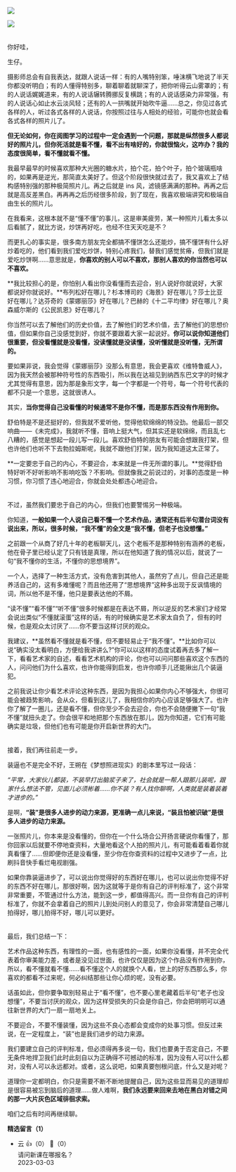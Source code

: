 [![](https://static001.geekbang.org/resource/image/f1/32/f1267daa4be734dc98f4fc49dc790932.jpg?wh=750x360)](http://time.geekbang.org/column/article/519734)

[![](https://static001.geekbang.org/resource/image/90/f6/902c4468c06c58df3533dacca080d0f6.jpg?wh=750x360)](http://time.geekbang.org/column/article/520518)  
　

你好哇，

生仔。

摄影师总会有自我表达，就跟人说话一样：有的人嘴特别笨，唾沫横飞地说了半天你都没听明白；有的人懂得特别多，聊着聊着就聊深了，把你听得云山雾罩的；有的人说话娓娓道来，有的人说话辗转腾挪反复横跳；有的人说话感染力非常强，有的人说话心如止水云淡风轻；还有的人一拱嘴就开始吹牛逼……总之，你见过各式各样的人，听过各式各样的人说话，你按照过往与人相处的经验，可能你也就会看各式各样的照片儿了。

**但无论如何，你在阅图学习的过程中一定会遇到一个问题，那就是纵然很多人都说好的照片儿，但你死活就是看不懂，看不出有啥好的，你就很恼火，这咋办？我的态度很简单，看不懂就看不懂。**

我最早最早的时候喜欢那种大光圈的糖水片，拍个花，拍个叶子，拍个玻璃瓶啥的，如果再是逆光，那简直太美好了。但这个阶段很快就过去了，我又喜欢上了结构感特别强的那种极简照片儿。再之后就是 ins 风，滤镜感满满的那种。再再之后就是高反差黑白。再再再之后历经很多阶段，到了现在，我喜欢极端讲究和极端自由生长的照片儿。

在我看来，这根本就不是“懂不懂”的事儿，这是审美疲劳，某一种照片儿看太多以后看腻了，就比方说，炒饼再好吃，也经不住天天吃是不？

而更扎心的事实是，很多南方朋友完全都搞不懂饼怎么还能炒，搞不懂饼有什么好炒着吃的，他们看到我们爱吃炒饼，特别心疼我们，替我们感觉贫瘠，但我们就是爱吃炒饼啊……意思就是，**你喜欢的别人可以不喜欢，那别人喜欢的你当然也可以不喜欢。**

**我比较担心的是，你怕别人看出你没看懂而去迎合，别人说好你就说好，大家都说好你就说好。**布列松好在哪儿？杉本博司的《海景》好在哪儿？莎士比亚好在哪儿？达芬奇的《蒙娜丽莎》好在哪儿？巴赫的《十二平均律》好在哪儿？奥森威尔斯的《公民凯恩》好在哪儿？

你当然可以去了解他们的历史价值，去了解他们的艺术价值，去了解他们的思想价值，但如果你自己没感觉到好，你就不要跟着大家一起说好。**你可以说你知道他们很重要，但没看懂就是没看懂，没读懂就是没读懂，没听懂就是没听懂，无所谓的。**

要如果非说，我会觉得《蒙娜丽莎》没那么有意思，我会更喜欢《维特鲁威人》，因为我天然会被那种符号性的东西吸引，所以我在达祖见到纳西东巴文字的时候才尤其觉得有意思，因为那是象形文字，每一个字都是一个符号，每一个符号代表的都不只是一个意思，这就很诱人。

其实，**当你觉得自己没看懂的时候通常不是你不懂，而是那东西没有作用到你。**

舒伯特是不是还挺好的，但我就不爱听他，觉得他软绵绵的特没劲。他最后一部交响曲——《未完成》，我就听不懂，音响上挺大气，但其实还是软绵绵，而且乱七八糟的，感觉是想起一段儿写一段儿。喜欢舒伯特的朋友有可能会想跟我打架，但也许他们也听不下去勃拉姆斯呢，我就不跟他们打架，因为我知道这太正常了。

**一定要忠于自己的内心，不要迎合，本来就是一件无所谓的事儿。**觉得舒伯特好听不好听影响不影响吃饭？不影响。但就像我之前说过的，对事的态度是一种习惯，你习惯了违心地迎合，你就会处处都违心地迎合。  
　

不过，虽然我们要忠于自己的内心，但我们也要警惕另一种极端。

你知道，**一般如果一个人说自己看不懂一个艺术作品，通常还有后半句潜台词没有说出来，所以，很多时候，“我不懂”的全文是“我不懂，但老子也没想懂。”**

之前跟一个从商了好几十年的老板聊天儿，这个老板不是那种特别有涵养的老板，他在骨子里已经认定了只有钱是真理，所以在他知道了我的情况以后，就说了一句“我不懂你的生活，不懂你的思想境界”。

一个人，选择了一种生活方式，没有危害到其他人，虽然穷了点儿，但自己还是能养活自己的，这有多难懂呢？而且他还用了“思想境界”这种多出现于反讽情境的词，所以他不是不懂，他只是要表达他的不屑。

“读不懂”“看不懂”“听不懂”很多时候都是在表达不屑，所以逆反的艺术家们才经常会说出类似“不懂就滚蛋”这样的话，有的时候确实是艺术家太自负了，但有的时候，也是观众太讨厌了……你不要当这样讨厌的观众。

我建议，**虽然看不懂就是看不懂，但不要轻易止于“我不懂”。**比如你可以说“确实没太看明白，方便给我讲讲么?”你可以以这样的态度试着再去多了解一下，看看艺术家的自述，看看艺术机构的评论，你也可以问问那些喜欢这个东西的人，问问他们为什么喜欢，也许你能得到启发，也许你顺手儿还能揪出几个装逼犯。

之前我说让你少看艺术评论这种东西，是因为我担心如果你内心不够强大，你很可能会被趋势影响，会从众，但看到这儿了，我相信你的内心应该足够强大了。也许你了解了一圈儿，还是看不懂，但你至少不会去迎合，你也不会随便撇下一句“我不懂”就扭头走了。你会很平和地把那个东西放在那儿，因为你知道，它们有可能确实是垃圾，但他们也有可能是你开启新世界的大门。  
　

接着，我们再往前走一步。

装逼也不是完全不好，王朔在《梦想照进现实》的剧本里写过一段话：

*“平常，大家伙儿都装，不装早打出脑浆子来了，社会就是一帮人跟那儿装呢，跟家什么想法不管，见面儿必须彬着……你不装？有人找你聊啊，人类就是装着装着才进步的。”*

是啊，**“装”是很多人进步的动力来源，更准确一点儿来说，“装且怕被识破”是很多人进步的动力来源。**

一张照片儿，你本来是没看懂的，但你在一个什么场合公开扬言硬说你看懂了，那你回家以后就要不停地查资料，大量地看这个人拍的照片儿，有可能看着看着你就真看懂了……但即便你还是没看懂，至少你在你查资料的过程中又进步了一点，比刷抖音快手看烂电视剧强。

如果你靠装逼进步了，可以说出你觉得好的东西好在哪儿，也可以说出你觉得不好的东西不好在哪儿，那很好啊，因为这就等于是你有自己的评判标准了，这个非常非常重要，不管通过什么方法，能到这一步，都值得高兴。而一旦你有自己的评判标准了，你就不会拿着自己的照片儿到处问别人的意见了，你会非常清楚自己哪儿拍得好，哪儿拍得不好，哪儿可以更好。  
　

最后，我们总结一下：

艺术作品这种东西，有理性的一面，也有感性的一面，如果你没看懂，并不完全代表着你审美能力差，或者是没见过世面，也许仅仅是因为这个作品没有作用到你，所以，看不懂就看不懂……看不懂这个人的就换个人看，世上的好东西那么多，你喜欢的都看不过来呢，何必纠结那些让你心烦的呢，没有必要。

话虽如此，但你要争取别轻易止于“看不懂”，也不要心里老藏着后半句“老子也没想懂”，不要当讨厌的观众，因为这样受损失的只会是你自己，你会把明明可以通往新世界的大门一扇一扇地关上。

不要迎合，不要不懂装懂，因为这些不良心态都会变成你的处事习惯。但反过来说，在一定程度上，“装”也是我们进步的动力来源。

我们要建立自己的评判标准，但必须得再多说一句，我们也要勇于否定自己，不要无条件地捍卫我们此时此刻自以为正确得不可撼动的标准，因为没有人可以什么都对，没有人可以永远都对。或者，这么说吧，如果真要刨根问底，什么又是对呢？

道理你一定都明白，你只是需要不断不断地提醒自己，因为这些显而易见的道理却是很容易被忘到脑后的道理……做人难啊，**我们永远要来回来去地在黑白对错之间的那一大片灰色区域徘徊求索。**

咱们之后有时间再继续聊。
<div><strong>精选留言（1）</strong></div><ul>
<li><span>云</span> 👍（0） 💬（0）<div>请问新课在哪报名？
</div>2023-03-03</li><br/>
</ul>